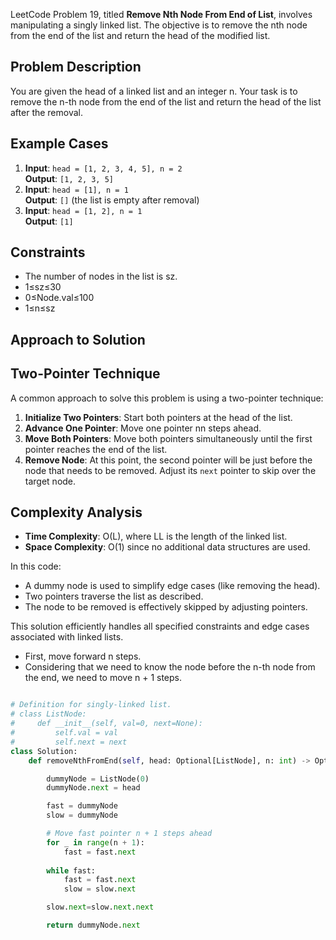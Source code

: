 LeetCode Problem 19, titled **Remove Nth Node From End of List**, involves manipulating a singly linked list. The objective is to remove the nth node from the end of the list and return the head of the modified list.


## Problem Description

You are given the head of a linked list and an integer n. Your task is to remove the n-th node from the end of the list and return the head of the list after the removal.

## Example Cases

1. **Input**: `head = [1, 2, 3, 4, 5], n = 2`  
    **Output**: `[1, 2, 3, 5]`
2. **Input**: `head = [1], n = 1`  
    **Output**: `[]` (the list is empty after removal)
3. **Input**: `head = [1, 2], n = 1`  
    **Output**: `[1]`

## Constraints

- The number of nodes in the list is sz.
- 1≤sz≤30
- 0≤Node.val≤100
- 1≤n≤sz

## Approach to Solution

## Two-Pointer Technique

A common approach to solve this problem is using a two-pointer technique:

1. **Initialize Two Pointers**: Start both pointers at the head of the list.
2. **Advance One Pointer**: Move one pointer nn steps ahead.
3. **Move Both Pointers**: Move both pointers simultaneously until the first pointer reaches the end of the list.
4. **Remove Node**: At this point, the second pointer will be just before the node that needs to be removed. Adjust its `next` pointer to skip over the target node.

## Complexity Analysis

- **Time Complexity**: O(L), where LL is the length of the linked list.
- **Space Complexity**: O(1) since no additional data structures are used.

In this code:

- A dummy node is used to simplify edge cases (like removing the head).
- Two pointers traverse the list as described.
- The node to be removed is effectively skipped by adjusting pointers.

This solution efficiently handles all specified constraints and edge cases associated with linked lists.

- First, move forward n steps. 
- Considering that we need to know the node before the n-th node from the end, we need to move n + 1 steps.


```python

# Definition for singly-linked list.
# class ListNode:
#     def __init__(self, val=0, next=None):
#         self.val = val
#         self.next = next
class Solution:
    def removeNthFromEnd(self, head: Optional[ListNode], n: int) -> Optional[ListNode]:

        dummyNode = ListNode(0)
        dummyNode.next = head

        fast = dummyNode
        slow = dummyNode

        # Move fast pointer n + 1 steps ahead
        for _ in range(n + 1):
            fast = fast.next
        
        while fast:
            fast = fast.next
            slow = slow.next

        slow.next=slow.next.next

        return dummyNode.next
```